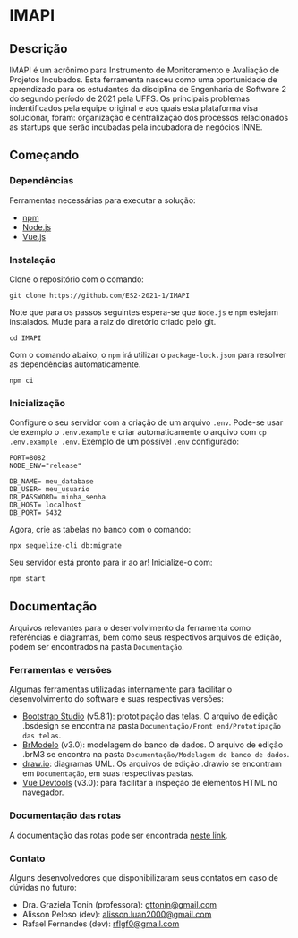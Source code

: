 # IMAPI

## Descrição
IMAPI é um acrônimo para Instrumento de Monitoramento e Avaliação de Projetos Incubados. Esta ferramenta nasceu como uma oportunidade de aprendizado para os estudantes da disciplina de Engenharia de Software 2 do segundo período de 2021 pela UFFS. Os principais problemas indentificados pela equipe original e aos quais esta plataforma visa solucionar, foram: organização e centralização dos processos relacionados as startups que serão incubadas pela incubadora de negócios INNE.

## Começando

### Dependências
Ferramentas necessárias para executar a solução:
- [npm](https://www.npmjs.com/)
- [Node.js](https://nodejs.org/en/) 
- [Vue.js](https://vuejs.org/)

### Instalação
Clone o repositório com o comando:
```
git clone https://github.com/ES2-2021-1/IMAPI
```
Note que para os passos seguintes espera-se que `Node.js` e `npm` estejam instalados. Mude para a raiz do diretório criado pelo git.
```
cd IMAPI
```
Com o comando abaixo, o `npm` irá utilizar o `package-lock.json` para resolver as dependências automaticamente.
```
npm ci
```

### Inicialização
Configure o seu servidor com a criação de um arquivo ``.env``. Pode-se usar de exemplo o ``.env.example`` e criar automaticamente o arquivo com ``cp .env.example .env``. Exemplo de um possível ``.env`` configurado:
```
PORT=8082
NODE_ENV="release"

DB_NAME= meu_database
DB_USER= meu_usuario
DB_PASSWORD= minha_senha
DB_HOST= localhost
DB_PORT= 5432
```

Agora, crie as tabelas no banco com o comando:
```
npx sequelize-cli db:migrate
```

Seu servidor está pronto para ir ao ar! Inicialize-o com:
```
npm start
```

## Documentação
Arquivos relevantes para o desenvolvimento da ferramenta como referências e diagramas, bem como seus respectivos arquivos de edição, podem ser encontrados na pasta `Documentação`.

### Ferramentas e versões
Algumas ferramentas utilizadas internamente para facilitar o desenvolvimento do software e suas respectivas versões:
- [Bootstrap Studio](https://bootstrapstudio.io/) (v5.8.1): prototipação das telas. O arquivo de edição .bsdesign se encontra na pasta `Documentação/Front end/Prototipação das telas`.
- [BrModelo](http://www.sis4.com/brModelo/) (v3.0): modelagem do banco de dados. O arquivo de edição .brM3 se encontra na pasta `Documentação/Modelagem do banco de dados`.
- [draw.io](https://app.diagrams.net/): diagramas UML. Os arquivos de edição .drawio se encontram em `Documentação`, em suas respectivas pastas.
- [Vue Devtools](https://github.com/vuejs/devtools#vue-devtools) (v3.0): para facilitar a inspeção de elementos HTML no navegador.

### Documentação das rotas
A documentação das rotas pode ser encontrada [neste link](https://es2-2021-1.github.io/IM_API/).

### Contato
Alguns desenvolvedores que disponibilizaram seus contatos em caso de dúvidas no futuro:
- Dra. Graziela Tonin (professora): gttonin@gmail.com
- Alisson Peloso (dev): alisson.luan2000@gmail.com
- Rafael Fernandes (dev): rflgf0@gmail.com
